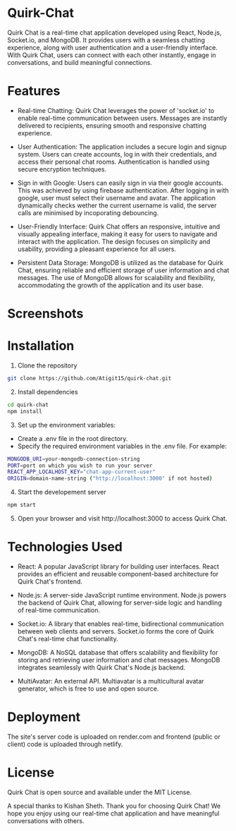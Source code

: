 # Quirk-Chat
Quirk Chat is a real-time chat application developed using React, Node.js, Socket.io, and MongoDB. It provides users with a seamless chatting experience, along with user authentication and a user-friendly interface. With Quirk Chat, users can connect with each other instantly, engage in conversations, and build meaningful connections.
# Features
- Real-time Chatting: Quirk Chat leverages the power of 'socket.io' to enable real-time communication between users. Messages are instantly delivered to recipients, ensuring smooth and responsive chatting experience.

- User Authentication: The application includes a secure login and signup system. Users can create accounts, log in with their credentials, and access their personal chat rooms. Authentication is handled using secure encryption techniques.

- Sign in with Google: Users can easily sign in via their google accounts. This was achieved by using firebase authentication. After logging in with google, user must select their username and avatar. The application dynamically checks wether the current username is valid, the server calls are minimised by incoporating debouncing.

- User-Friendly Interface: Quirk Chat offers an responsive, intuitive and visually appealing interface, making it easy for users to navigate and interact with the application. The design focuses on simplicity and usability, providing a pleasant experience for all users.

- Persistent Data Storage: MongoDB is utilized as the database for Quirk Chat, ensuring reliable and efficient storage of user information and chat messages. The use of MongoDB allows for scalability and flexibility, accommodating the growth of the application and its user base.
# Screenshots

# Installation
1. Clone the repository
```bash
git clone https://github.com/Atigit15/quirk-chat.git
```
2. Install dependencies
```bash
cd quirk-chat
npm install
```
3. Set up the environment variables:
  - Create a .env file in the root directory.
  - Specify the required environment variables in the .env file. For example:
  ```bash
MONGODB_URI=your-mongodb-connection-string
PORT=port on which you wish to run your server
REACT_APP_LOCALHOST_KEY="chat-app-current-user" 
ORIGIN=domain-name-string ("http://localhost:3000" if not hosted)
```
4. Start the developement server
```bash
npm start
```
5. Open your browser and visit http://localhost:3000 to access Quirk Chat.

# Technologies Used
- React: A popular JavaScript library for building user interfaces. React provides an efficient and reusable component-based architecture for Quirk Chat's frontend.

- Node.js: A server-side JavaScript runtime environment. Node.js powers the backend of Quirk Chat, allowing for server-side logic and handling of real-time communication.

- Socket.io: A library that enables real-time, bidirectional communication between web clients and servers. Socket.io forms the core of Quirk Chat's real-time chat functionality.

- MongoDB: A NoSQL database that offers scalability and flexibility for storing and retrieving user information and chat messages. MongoDB integrates seamlessly with Quirk Chat's Node.js backend.

- MultiAvatar: An external API. Multiavatar is a multicultural avatar generator, which is free to use and open source.

# Deployment
The site's server code is uploaded on render.com and frontend (public or client) code is uploaded through netlify.

# License
Quirk Chat is open source and available under the MIT License.

A special thanks to Kishan Sheth. Thank you for choosing Quirk Chat! We hope you enjoy using our real-time chat application and have meaningful conversations with others.

